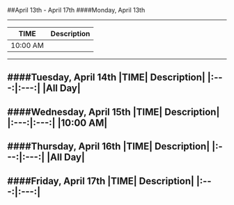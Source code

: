 ##April 13th - April 17th
####Monday, April 13th

---
|TIME| Description|
|:---:|:---:|
|10:00 AM|
---
####Tuesday, April 14th
|TIME| Description|
|:---:|:---:|
|All Day|
---
####Wednesday, April 15th
|TIME| Description|
|:---:|:---:|
|10:00 AM|
---
####Thursday, April 16th
|TIME| Description|
|:---:|:---:|
|All Day|
---
####Friday, April 17th
|TIME| Description|
|:---:|:---:|
---
